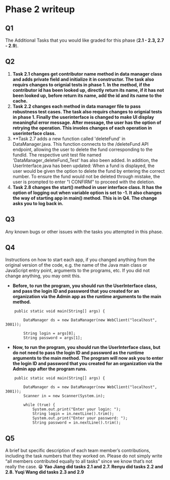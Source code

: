 # Phase 2 writeup
## Q1
The Additional Tasks that you would like graded for this phase (**2.1 - 2.3, 2.7 - 2.9**).

## Q2
1. **Task 2.1 changes get contributor name method in data manager class and adds private field and initialize it in constructor. The task also requirs changes to orignial tests in phase 1. In the method, if the contributor id has been looked up, directly return its name, if it has not been looked up, before return its name, add the id and its name to the cache.**
3. **Task 2.2 changes each method in data manager file to pass robustness test cases. The task also requirs changes to orignial tests in phase 1. Finally the userinterface is changed to make UI display meaningful error message. After message, the user has the option of retrying the operation. This involes changes of each operation in userinterface class.**
4. **Task 2.7 adds a new function called 'deleteFund' in DataManager.java. This function connects to the /deleteFund API endpoint, allowing the user to delete the fund corresponding to the fundId. The respective unit test file named 'DataManager_deleteFund_Test' has also been added. In addition, the UserInterface.java has been updated: When a fund is displayed, the user would be given the option to delete the fund by entering the correct number. To ensure the fund would not be deleted through mistake, the user is prompted to enter "I CONFIRM" to proceed with the deletion.
5. **Task 2.8 changes the start() method in user interface class. It has the option of logging out when variable option is set to -1. It also changes the way of starting app in main() method. This is in Q4. The change asks you to log back in.**


## Q3
Any known bugs or other issues with the tasks you attempted in this phase.

## Q4
Instructions on how to start each app, if you changed anything from the original version of the code, e.g. the name of the Java main class or JavaScript entry point, arguments to the programs, etc. If you did not change anything, you may omit this.

- **Before, to run the program, you should run the UserInterface class, and pass the login ID and password that you created for an organization via the Admin app as the runtime arguments to the main method.**
```
	public static void main(String[] args) {
		
		DataManager ds = new DataManager(new WebClient("localhost", 3001));
		
		String login = args[0];
		String password = args[1];
```

- **Now, to run the program, you should run the UserInterface class, but do not need to pass the login ID and password as the runtime arguments to the main method. The program will now ask you to enter the login ID and password that you created for an organization via the Admin app after the program runs.**
```
	public static void main(String[] args) {
		
		DataManager ds = new DataManager(new WebClient("localhost", 3001));
		Scanner in = new Scanner(System.in);

		while (true) {
			System.out.print("Enter your login: ");
			String login = in.nextLine().trim();
			System.out.print("Enter your password: ");
			String password = in.nextLine().trim();
```


## Q5
A brief but specific description of each team member’s contributions, including the task numbers that they worked on. Please do not simply write “all members contributed equally to all tasks” since we know that’s not really the case. 😁
**Yao Jiang did tasks 2.1 and 2.7.
Renyu did tasks 2.2 and 2.8. 
Yuqi Wang did tasks 2.3 and 2.9**
